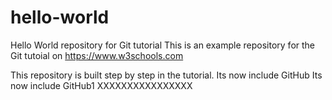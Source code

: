 # hello-world
Hello World repository for Git tutorial
This is an example repository for the Git tutoial on https://www.w3schools.com

This repository is built step by step in the tutorial.
Its now include GitHub
Its now include GitHub1
XXXXXXXXXXXXXXXX
